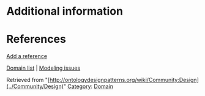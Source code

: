#  Additional information


#  References


[Add a reference](index.php@title=Odp%253AAdd_reference&subject=../Community/Design "http://ontologydesignpatterns.org/wiki/index.php?title=Odp:Add_reference&subject=Community%3ADesign")


  




[Domain list](../Community/Domain "Community:Domain") | [Modeling issues](../Community/Main "Community:Main")


Retrieved from "[http://ontologydesignpatterns.org/wiki/Community:Design](../Community/Design)"
 [Category](http://ontologydesignpatterns.org/wiki/Special:Categories "Special:Categories"): [Domain](../Category/Domain "Category:Domain")